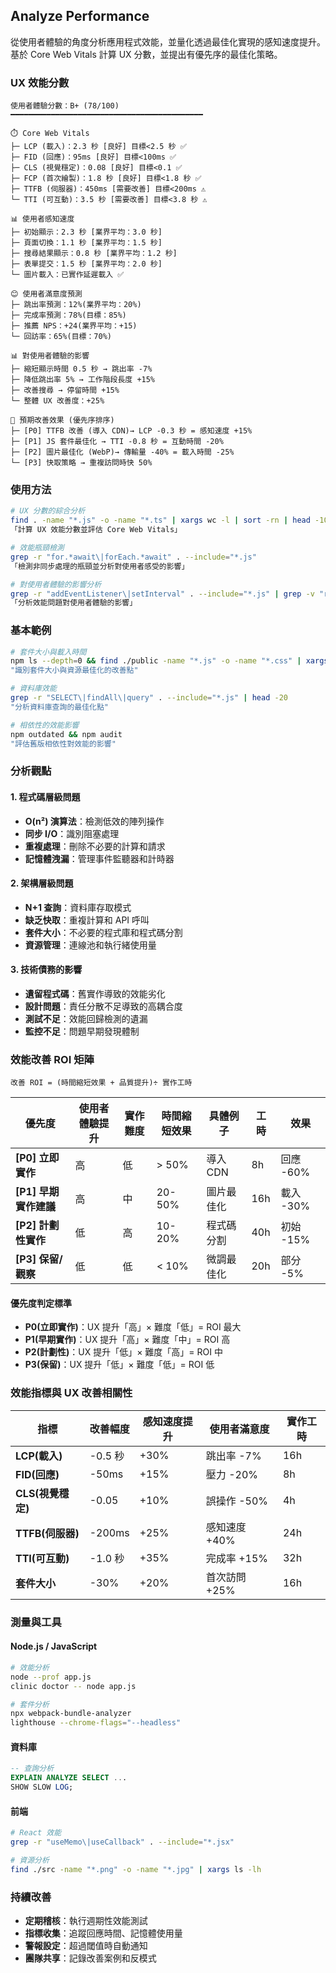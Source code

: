 ## Analyze Performance

從使用者體驗的角度分析應用程式效能，並量化透過最佳化實現的感知速度提升。基於 Core Web Vitals 計算 UX 分數，並提出有優先序的最佳化策略。

### UX 效能分數

```text
使用者體驗分數：B+ (78/100)
━━━━━━━━━━━━━━━━━━━━━━━━━━━━━━━━━━━━━━━━━━━

⏱️ Core Web Vitals
├─ LCP (載入)：2.3 秒 [良好] 目標<2.5 秒 ✅
├─ FID (回應)：95ms [良好] 目標<100ms ✅
├─ CLS (視覺穩定)：0.08 [良好] 目標<0.1 ✅
├─ FCP (首次繪製)：1.8 秒 [良好] 目標<1.8 秒 ✅
├─ TTFB (伺服器)：450ms [需要改善] 目標<200ms ⚠️
└─ TTI (可互動)：3.5 秒 [需要改善] 目標<3.8 秒 ⚠️

📊 使用者感知速度
├─ 初始顯示：2.3 秒 [業界平均：3.0 秒]
├─ 頁面切換：1.1 秒 [業界平均：1.5 秒]
├─ 搜尋結果顯示：0.8 秒 [業界平均：1.2 秒]
├─ 表單提交：1.5 秒 [業界平均：2.0 秒]
└─ 圖片載入：已實作延遲載入 ✅

😊 使用者滿意度預測
├─ 跳出率預測：12%(業界平均：20%)
├─ 完成率預測：78%(目標：85%)
├─ 推薦 NPS：+24(業界平均：+15)
└─ 回訪率：65%(目標：70%)

📊 對使用者體驗的影響
├─ 縮短顯示時間 0.5 秒 → 跳出率 -7%
├─ 降低跳出率 5% → 工作階段長度 +15%
├─ 改善搜尋 → 停留時間 +15%
└─ 整體 UX 改善度：+25%

🎯 預期改善效果 (優先序排序)
├─ [P0] TTFB 改善 (導入 CDN)→ LCP -0.3 秒 = 感知速度 +15%
├─ [P1] JS 套件最佳化 → TTI -0.8 秒 = 互動時間 -20%
├─ [P2] 圖片最佳化 (WebP)→ 傳輸量 -40% = 載入時間 -25%
└─ [P3] 快取策略 → 重複訪問時快 50%
```

### 使用方法

```bash
# UX 分數的綜合分析
find . -name "*.js" -o -name "*.ts" | xargs wc -l | sort -rn | head -10
「計算 UX 效能分數並評估 Core Web Vitals」

# 效能瓶頸檢測
grep -r "for.*await\|forEach.*await" . --include="*.js"
「檢測非同步處理的瓶頸並分析對使用者感受的影響」

# 對使用者體驗的影響分析
grep -r "addEventListener\|setInterval" . --include="*.js" | grep -v "removeEventListener\|clearInterval"
「分析效能問題對使用者體驗的影響」
```

### 基本範例

```bash
# 套件大小與載入時間
npm ls --depth=0 && find ./public -name "*.js" -o -name "*.css" | xargs ls -lh
"識別套件大小與資源最佳化的改善點"

# 資料庫效能
grep -r "SELECT\|findAll\|query" . --include="*.js" | head -20
"分析資料庫查詢的最佳化點"

# 相依性的效能影響
npm outdated && npm audit
"評估舊版相依性對效能的影響"
```

### 分析觀點

#### 1. 程式碼層級問題

- **O(n²) 演算法**：檢測低效的陣列操作
- **同步 I/O**：識別阻塞處理
- **重複處理**：刪除不必要的計算和請求
- **記憶體洩漏**：管理事件監聽器和計時器

#### 2. 架構層級問題

- **N+1 查詢**：資料庫存取模式
- **缺乏快取**：重複計算和 API 呼叫
- **套件大小**：不必要的程式庫和程式碼分割
- **資源管理**：連線池和執行緒使用量

#### 3. 技術債務的影響

- **遺留程式碼**：舊實作導致的效能劣化
- **設計問題**：責任分散不足導致的高耦合度
- **測試不足**：效能回歸檢測的遺漏
- **監控不足**：問題早期發現體制

### 效能改善 ROI 矩陣

```text
改善 ROI = (時間縮短效果 + 品質提升)÷ 實作工時
```

| 優先度                | 使用者體驗提升 | 實作難度 | 時間縮短效果 | 具體例子   | 工時 | 效果      |
| --------------------- | -------------- | -------- | ------------ | ---------- | ---- | --------- |
| **[P0] 立即實作**     | 高             | 低       | > 50%        | 導入 CDN   | 8h   | 回應 -60% |
| **[P1] 早期實作建議** | 高             | 中       | 20-50%       | 圖片最佳化 | 16h  | 載入 -30% |
| **[P2] 計劃性實作**   | 低             | 高       | 10-20%       | 程式碼分割 | 40h  | 初始 -15% |
| **[P3] 保留/觀察**    | 低             | 低       | < 10%        | 微調最佳化 | 20h  | 部分 -5%  |

#### 優先度判定標準

- **P0(立即實作)**：UX 提升「高」× 難度「低」= ROI 最大
- **P1(早期實作)**：UX 提升「高」× 難度「中」= ROI 高
- **P2(計劃性)**：UX 提升「低」× 難度「高」= ROI 中
- **P3(保留)**：UX 提升「低」× 難度「低」= ROI 低

### 效能指標與 UX 改善相關性

| 指標              | 改善幅度 | 感知速度提升 | 使用者滿意度  | 實作工時 |
| ----------------- | -------- | ------------ | ------------- | -------- |
| **LCP(載入)**     | -0.5 秒  | +30%         | 跳出率 -7%    | 16h      |
| **FID(回應)**     | -50ms    | +15%         | 壓力 -20%     | 8h       |
| **CLS(視覺穩定)** | -0.05    | +10%         | 誤操作 -50%   | 4h       |
| **TTFB(伺服器)**  | -200ms   | +25%         | 感知速度 +40% | 24h      |
| **TTI(可互動)**   | -1.0 秒  | +35%         | 完成率 +15%   | 32h      |
| **套件大小**      | -30%     | +20%         | 首次訪問 +25% | 16h      |

### 測量與工具

#### Node.js / JavaScript

```bash
# 效能分析
node --prof app.js
clinic doctor -- node app.js

# 套件分析
npx webpack-bundle-analyzer
lighthouse --chrome-flags="--headless"
```

#### 資料庫

```sql
-- 查詢分析
EXPLAIN ANALYZE SELECT ...
SHOW SLOW LOG;
```

#### 前端

```bash
# React 效能
grep -r "useMemo\|useCallback" . --include="*.jsx"

# 資源分析
find ./src -name "*.png" -o -name "*.jpg" | xargs ls -lh
```

### 持續改善

- **定期稽核**：執行週期性效能測試
- **指標收集**：追蹤回應時間、記憶體使用量
- **警報設定**：超過閾值時自動通知
- **團隊共享**：記錄改善案例和反模式

